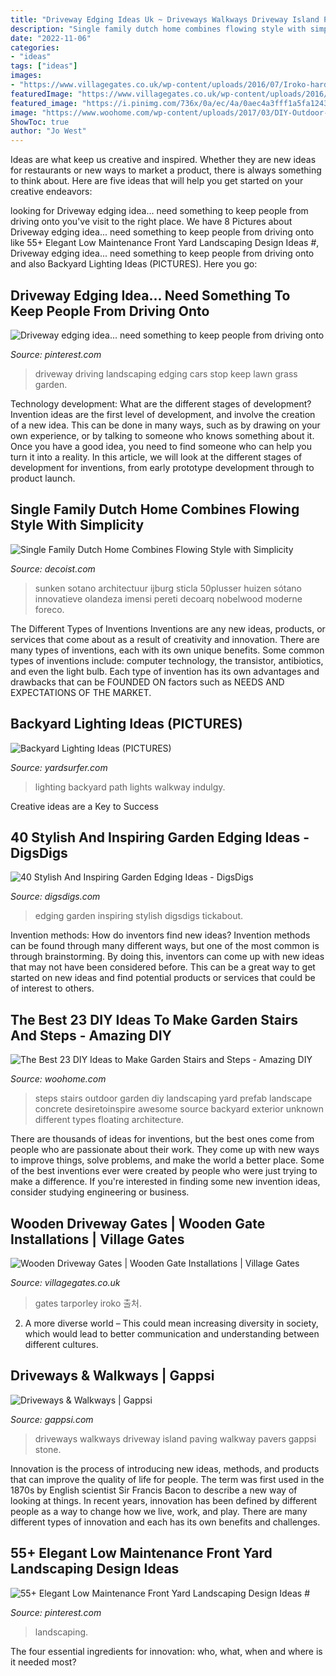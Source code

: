 ```yaml
---
title: "Driveway Edging Ideas Uk ~ Driveways Walkways Driveway Island Paving Walkway Pavers Gappsi Stone"
description: "Single family dutch home combines flowing style with simplicity"
date: "2022-11-06"
categories:
- "ideas"
tags: ["ideas"]
images:
- "https://www.villagegates.co.uk/wp-content/uploads/2016/07/Iroko-hardwood-Bi-Fold-Driveway-Gates-Tarporley-Design.jpg"
featuredImage: "https://www.villagegates.co.uk/wp-content/uploads/2016/07/Iroko-hardwood-Bi-Fold-Driveway-Gates-Tarporley-Design.jpg"
featured_image: "https://i.pinimg.com/736x/0a/ec/4a/0aec4a3fff1a5fa124310b3b944dc08d--driveway-edging-driveway-landscaping.jpg"
image: "https://www.woohome.com/wp-content/uploads/2017/03/DIY-Outdoor-Steps-and-Stairs-Ideas-6.jpg"
ShowToc: true
author: "Jo West"
---
```



Ideas are what keep us creative and inspired. Whether they are new ideas for restaurants or new ways to market a product, there is always something to think about. Here are five ideas that will help you get started on your creative endeavors: 

	

		
looking for Driveway edging idea... need something to keep people from driving onto you've visit to the right place. We have 8 Pictures about Driveway edging idea... need something to keep people from driving onto like 55+ Elegant Low Maintenance Front Yard Landscaping Design Ideas #, Driveway edging idea... need something to keep people from driving onto and also Backyard Lighting Ideas (PICTURES). Here you go:
		
    
## Driveway Edging Idea... Need Something To Keep People From Driving Onto

<img loading=lazy src="https://i.pinimg.com/736x/0a/ec/4a/0aec4a3fff1a5fa124310b3b944dc08d--driveway-edging-driveway-landscaping.jpg" onerror="this.onerror=null;this.src='https://tse3.mm.bing.net/th?id=OIP.p0KSv_wRWTNtM8Lf6Q-sgQHaJ2&amp;pid=15.1';" alt="Driveway edging idea... need something to keep people from driving onto">

_Source: pinterest.com_

>driveway driving landscaping edging cars stop keep lawn grass garden. 

	

Technology development: What are the different stages of development?
Invention ideas are the first level of development, and involve the creation of a new idea. This can be done in many ways, such as by drawing on your own experience, or by talking to someone who knows something about it. Once you have a good idea, you need to find someone who can help you turn it into a reality. In this article, we will look at the different stages of development for inventions, from early prototype development through to product launch.

    
## Single Family Dutch Home Combines Flowing Style With Simplicity

<img loading=lazy src="https://cdn.decoist.com/wp-content/uploads/2013/01/sunken-driveway-entrance.jpg" onerror="this.onerror=null;this.src='https://tse1.mm.bing.net/th?id=OIP.VuHJ8CknLm9ZGFNZbY8WOQHaE7&amp;pid=15.1';" alt="Single Family Dutch Home Combines Flowing Style with Simplicity">

_Source: decoist.com_

>sunken sotano architectuur ijburg sticla 50plusser huizen sótano innovatieve olandeza imensi pereti decoarq nobelwood moderne foreco. 

	

The Different Types of Inventions
Inventions are any new ideas, products, or services that come about as a result of creativity and innovation. There are many types of inventions, each with its own unique benefits. Some common types of inventions include: computer technology, the transistor, antibiotics, and even the light bulb. Each type of invention has its own advantages and drawbacks that can be FOUNDED ON factors such as NEEDS AND EXPECTATIONS OF THE MARKET.

    
## Backyard Lighting Ideas (PICTURES)

<img loading=lazy src="http://yardsurfer.com/wp-content/uploads/2010/05/Path-lighting-backyard-ideas-3.jpg" onerror="this.onerror=null;this.src='https://tse2.mm.bing.net/th?id=OIP.bxxhJ_zdnzjpzlEh_XZgaAAAAA&amp;pid=15.1';" alt="Backyard Lighting Ideas (PICTURES)">

_Source: yardsurfer.com_

>lighting backyard path lights walkway indulgy. 

	

Creative ideas are a Key to Success

    
## 40 Stylish And Inspiring Garden Edging Ideas - DigsDigs

<img loading=lazy src="https://www.digsdigs.com/photos/2019/04/40-stylish-and-inspiring-garden-edging-ideas-cover.jpg" onerror="this.onerror=null;this.src='https://tse3.mm.bing.net/th?id=OIP.Mrr69Td-1URvpnjJbYtQyAHaLG&amp;pid=15.1';" alt="40 Stylish And Inspiring Garden Edging Ideas - DigsDigs">

_Source: digsdigs.com_

>edging garden inspiring stylish digsdigs tickabout. 

	

Invention methods: How do inventors find new ideas?
Invention methods can be found through many different ways, but one of the most common is through brainstorming. By doing this, inventors can come up with new ideas that may not have been considered before. This can be a great way to get started on new ideas and find potential products or services that could be of interest to others.

    
## The Best 23 DIY Ideas To Make Garden Stairs And Steps - Amazing DIY

<img loading=lazy src="https://www.woohome.com/wp-content/uploads/2017/03/DIY-Outdoor-Steps-and-Stairs-Ideas-6.jpg" onerror="this.onerror=null;this.src='https://tse4.mm.bing.net/th?id=OIP.xJBgqM-jCE-UKmMeQdgxgwHaLL&amp;pid=15.1';" alt="The Best 23 DIY Ideas to Make Garden Stairs and Steps - Amazing DIY">

_Source: woohome.com_

>steps stairs outdoor garden diy landscaping yard prefab landscape concrete desiretoinspire awesome source backyard exterior unknown different types floating architecture. 

	

There are thousands of ideas for inventions, but the best ones come from people who are passionate about their work. They come up with new ways to improve things, solve problems, and make the world a better place. Some of the best inventions ever were created by people who were just trying to make a difference. If you're interested in finding some new invention ideas, consider studying engineering or business.

    
## Wooden Driveway Gates | Wooden Gate Installations | Village Gates

<img loading=lazy src="https://www.villagegates.co.uk/wp-content/uploads/2016/07/Iroko-hardwood-Bi-Fold-Driveway-Gates-Tarporley-Design.jpg" onerror="this.onerror=null;this.src='https://tse2.mm.bing.net/th?id=OIP.Bobk18LQU8qA91LEk_QkEAHaEK&amp;pid=15.1';" alt="Wooden Driveway Gates | Wooden Gate Installations | Village Gates">

_Source: villagegates.co.uk_

>gates tarporley iroko 출처. 

	

2. A more diverse world – This could mean increasing diversity in society, which would lead to better communication and understanding between different cultures.

    
## Driveways &amp; Walkways | Gappsi

<img loading=lazy src="https://gappsi.com/wp-content/uploads/2014/02/DeerparkCommackPictures-design-build-contractor-company-driveways-and-walkways-Remodeling-Services-Nassau-and-Suffolk-Long-island-NY-Gappsi.-2.jpg" onerror="this.onerror=null;this.src='https://tse4.mm.bing.net/th?id=OIP.y3r0j6c4kZCfytaVok_qTQHaFj&amp;pid=15.1';" alt="Driveways &amp; Walkways | Gappsi">

_Source: gappsi.com_

>driveways walkways driveway island paving walkway pavers gappsi stone. 

	

Innovation is the process of introducing new ideas, methods, and products that can improve the quality of life for people. The term was first used in the 1870s by English scientist Sir Francis Bacon to describe a new way of looking at things. In recent years, innovation has been defined by different people as a way to change how we live, work, and play. There are many different types of innovation and each has its own benefits and challenges.

    
## 55+ Elegant Low Maintenance Front Yard Landscaping Design Ideas #

<img loading=lazy src="https://i.pinimg.com/736x/5c/e2/b3/5ce2b346ebd325f37c718d7b08838b3a.jpg" onerror="this.onerror=null;this.src='https://tse2.mm.bing.net/th?id=OIP.fhfLxOKZBuB3zFZWHUGUAAHaJ3&amp;pid=15.1';" alt="55+ Elegant Low Maintenance Front Yard Landscaping Design Ideas #">

_Source: pinterest.com_

>landscaping. 

	

The four essential ingredients for innovation: who, what, when and where is it needed most?
 

